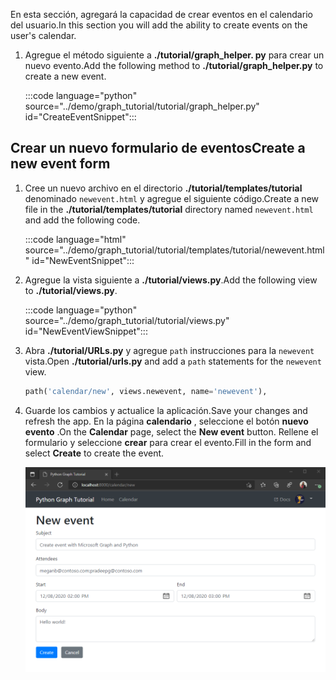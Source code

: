 <!-- markdownlint-disable MD002 MD041 -->

<span data-ttu-id="6577d-101">En esta sección, agregará la capacidad de crear eventos en el calendario del usuario.</span><span class="sxs-lookup"><span data-stu-id="6577d-101">In this section you will add the ability to create events on the user's calendar.</span></span>

1. <span data-ttu-id="6577d-102">Agregue el método siguiente a **./tutorial/graph_helper. py** para crear un nuevo evento.</span><span class="sxs-lookup"><span data-stu-id="6577d-102">Add the following method to **./tutorial/graph_helper.py** to create a new event.</span></span>

    :::code language="python" source="../demo/graph_tutorial/tutorial/graph_helper.py" id="CreateEventSnippet":::

## <a name="create-a-new-event-form"></a><span data-ttu-id="6577d-103">Crear un nuevo formulario de eventos</span><span class="sxs-lookup"><span data-stu-id="6577d-103">Create a new event form</span></span>

1. <span data-ttu-id="6577d-104">Cree un nuevo archivo en el directorio **./tutorial/templates/tutorial** denominado `newevent.html` y agregue el siguiente código.</span><span class="sxs-lookup"><span data-stu-id="6577d-104">Create a new file in the **./tutorial/templates/tutorial** directory named `newevent.html` and add the following code.</span></span>

    :::code language="html" source="../demo/graph_tutorial/tutorial/templates/tutorial/newevent.html" id="NewEventSnippet":::

1. <span data-ttu-id="6577d-105">Agregue la vista siguiente a **./tutorial/views.py**.</span><span class="sxs-lookup"><span data-stu-id="6577d-105">Add the following view to **./tutorial/views.py**.</span></span>

    :::code language="python" source="../demo/graph_tutorial/tutorial/views.py" id="NewEventViewSnippet":::

1. <span data-ttu-id="6577d-106">Abra **./tutorial/URLs.py** y agregue `path` instrucciones para la `newevent` vista.</span><span class="sxs-lookup"><span data-stu-id="6577d-106">Open **./tutorial/urls.py** and add a `path` statements for the `newevent` view.</span></span>

    ```python
    path('calendar/new', views.newevent, name='newevent'),
    ```

1. <span data-ttu-id="6577d-107">Guarde los cambios y actualice la aplicación.</span><span class="sxs-lookup"><span data-stu-id="6577d-107">Save your changes and refresh the app.</span></span> <span data-ttu-id="6577d-108">En la página **calendario** , seleccione el botón **nuevo evento** .</span><span class="sxs-lookup"><span data-stu-id="6577d-108">On the **Calendar** page, select the **New event** button.</span></span> <span data-ttu-id="6577d-109">Rellene el formulario y seleccione **crear** para crear el evento.</span><span class="sxs-lookup"><span data-stu-id="6577d-109">Fill in the form and select **Create** to create the event.</span></span>

    ![Captura de pantalla del nuevo formulario de eventos](images/create-event-01.png)
